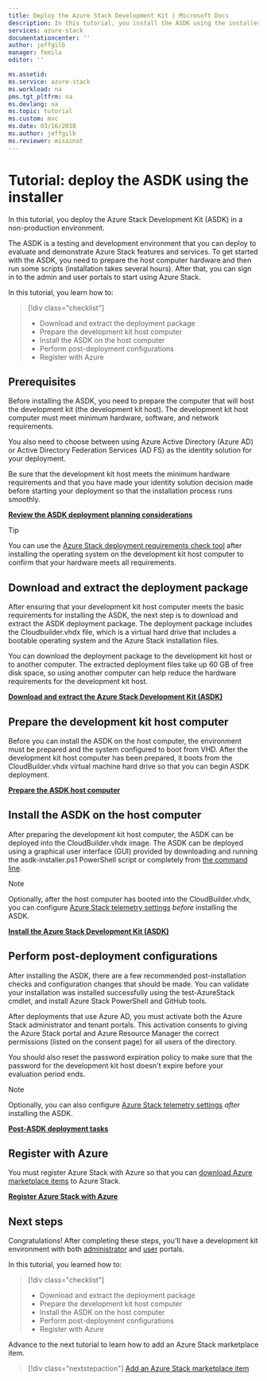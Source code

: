 ```yaml
---
title: Deploy the Azure Stack Development Kit | Microsoft Docs
description: In this tutorial, you install the ASDK using the installer scripts.
services: azure-stack
documentationcenter: ''
author: jeffgilb
manager: femila
editor: ''

ms.assetid: 
ms.service: azure-stack
ms.workload: na
pms.tgt_pltfrm: na
ms.devlang: na
ms.topic: tutorial
ms.custom: mvc
ms.date: 03/16/2018
ms.author: jeffgilb
ms.reviewer: misainat
---
```


# Tutorial: deploy the ASDK using the installer
In this tutorial, you deploy the Azure Stack Development Kit (ASDK) in a non-production environment. 

The ASDK is a testing and development environment that you can deploy to evaluate and demonstrate Azure Stack features and services. To get started with the ASDK, you need to prepare the host computer hardware and then run some scripts (installation takes several hours). After that, you can sign in to the admin and user portals to start using Azure Stack.

In this tutorial, you learn how to:

> [!div class="checklist"]
> * Download and extract the deployment package
> * Prepare the development kit host computer 
> * Install the ASDK on the host computer
> * Perform post-deployment configurations
> * Register with Azure

## Prerequisites 
Before installing the ASDK, you need to prepare the computer that will host the development kit (the development kit host). The development kit host computer must meet minimum hardware, software, and network requirements. 

You also need to choose between using Azure Active Directory (Azure AD) or Active Directory Federation Services (AD FS) as the identity solution for your deployment. 

Be sure that the development kit host meets the minimum hardware requirements and that you have made your identity solution decision made before starting your deployment so that the installation process runs smoothly. 

**[Review the ASDK deployment planning considerations](asdk-deploy-considerations.md)**

> [!TIP]
> You can use the [Azure Stack deployment requirements check tool](https://gallery.technet.microsoft.com/Deployment-Checker-for-50e0f51b) after installing the operating system on the development kit host computer to confirm that your hardware meets all requirements.

## Download and extract the deployment package
After ensuring that your development kit host computer meets the basic requirements for installing the ASDK, the next step is to download and extract the ASDK deployment package. The deployment package includes the Cloudbuilder.vhdx file, which is a virtual hard drive that includes a bootable operating system and the Azure Stack installation files.

You can download the deployment package to the development kit host or to another computer. The extracted deployment files take up 60 GB of free disk space, so using another computer can help reduce the hardware requirements for the development kit host.

**[Download and extract the Azure Stack Development Kit (ASDK)](asdk-download.md)**

## Prepare the development kit host computer
Before you can install the ASDK on the host computer, the environment must be prepared and the system configured to boot from VHD. After the development kit host computer has been prepared, it boots from the CloudBuilder.vhdx virtual machine hard drive so that you can begin ASDK deployment.

**[Prepare the ASDK host computer](asdk-prepare-host.md)**

## Install the ASDK on the host computer
After preparing the development kit host computer, the ASDK can be deployed into the CloudBuilder.vhdx image. The ASDK can be deployed using a graphical user interface (GUI) provided by downloading and running the asdk-installer.ps1 PowerShell script or completely from [the command line](asdk-deploy-powershell.md). 

> [!NOTE]
> Optionally, after the host computer has booted into the CloudBuilder.vhdx, you can configure [Azure Stack telemetry settings](asdk-telemetry.md#set-telemetry-level-in-the-windows-registry) *before* installing the ASDK.


**[Install the Azure Stack Development Kit (ASDK)](asdk-install.md)**

## Perform post-deployment configurations
After installing the ASDK, there are a few recommended post-installation checks and configuration changes that should be made. You can validate your installation was installed successfully using the test-AzureStack cmdlet, and install Azure Stack PowerShell and GitHub tools. 

After deployments that use Azure AD, you must activate both the Azure Stack administrator and tenant portals. This activation consents to giving the Azure Stack portal and Azure Resource Manager the correct permissions (listed on the consent page) for all users of the directory.

You should also reset the password expiration policy to make sure that the password for the development kit host doesn't expire before your evaluation period ends.

> [!NOTE]
> Optionally, you can also configure [Azure Stack telemetry settings](asdk-telemetry.md#enable-or-disable-telemetry-after-deployment) *after* installing the ASDK.

**[Post-ASDK deployment tasks](asdk-post-deploy.md)**

## Register with Azure
You must register Azure Stack with Azure so that you can [download Azure marketplace items](asdk-marketplace-item.md) to Azure Stack.

**[Register Azure Stack with Azure](asdk-register.md)**

## Next steps
Congratulations! After completing these steps, you’ll have a development kit environment with both [administrator](https://adminportal.local.azurestack.external) and [user](https://portal.local.azurestack.external) portals. 

In this tutorial, you learned how to:

> [!div class="checklist"]
> * Download and extract the deployment package
> * Prepare the development kit host computer 
> * Install the ASDK on the host computer
> * Perform post-deployment configurations
> * Register with Azure

Advance to the next tutorial to learn how to add an Azure Stack marketplace item.

> [!div class="nextstepaction"]
> [Add an Azure Stack marketplace item](asdk-marketplace-item.md)




